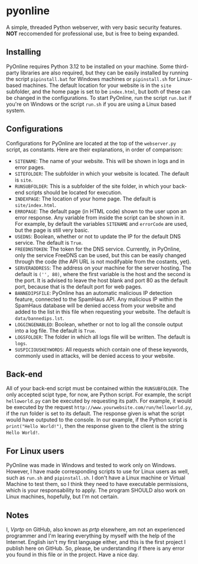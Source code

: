 # pyonline
A simple, threaded Python webserver, with very basic security features. **NOT** reccomended for professional use, but is free to being expanded.

## Installing
PyOnline requires Python 3.12 to be installed on your machine. Some third-party libraries are also required, but they can be easily installed by running the script `pipinstall.bat` for Windows machines or `pipinstall.sh` for Linux-based machines.
The default location for your website is in the `site` subfolder, and the home page is set to be `index.html`, but both of these can be changed in the configurations.
To start PyOnline, run the script `run.bat` if you're on Windows or the script `run.sh` if you are using a Linux based system.

## Configurations
Configurations for PyOnline are located at the top of the `webserver.py` script, as constants. Here are their explanations, in order of comparison:
- `SITENAME`: The name of your website. This will be shown in logs and in error pages.
- `SITEFOLDER`: The subfolder in which your website is located. The default is `site`.
- `RUNSUBFOLDER`: This is a subfolder of the site folder, in which your back-end scripts should be located for execution.
- `INDEXPAGE`: The location of your home page. The default is `site/index.html`.
- `ERROPAGE`: The default page (in HTML code) shown to the user upon an error response. Any variable from inside the script can be shown in it. For example, by default the variables `SITENAME` and `errorCode` are used, but the page is still very basic.
- `USEDNS`: Boolean, whether or not to update the IP for the default DNS service. The default is `True`.
- `FREEDNSTOKEN`: The token for the DNS service. Currently, in PyOnline, only the service FreeDNS can be used, but this can be easily changed through the code (the API URL is not modifyable from the costants, yet).
- `SERVERADDRESS`: The address on your machine for the server hosting. The default is `('', 80)`, where the first variable is the host and the second is the port. It is advised to leave the host blank and port 80 as the default port, because that is the default port for web pages.
- `BANNEDIPSFILE`: PyOnline has an automatic malicious IP detection feature, connected to the SpamHaus API. Any malicious IP within the SpamHaus database will be denied access from your website and added to the list in this file when requesting your website. The default is `data/bannedips.lst`.
- `LOGGINGENABLED`: Boolean, whether or not to log all the console output into a log file. The default is `True`.
- `LOGSFOLDER`: The folder in which all logs file will be written. The default is `logs`.
- `SUSPICIOUSKEYWORDS`: All requests which contain one of these keywords, commonly used in attacks, will be denied access to your website.

## Back-end
All of your back-end script must be contained within the `RUNSUBFOLDER`. The only accepted scipt type, for now, are Python script.
For example, the script `helloworld.py` can be executed by requesting its path. For example, it would be executed by the request `http://www.yourwebsite.com/run/helloworld.py`, if the run folder is set to its default. The response given is what the script would have outputed to the console. In our example, if the Python script is `print("Hello World!")`, then the response given to the client is the string `Hello World!`.

## For Linux users
PyOnline was made in Windows and tested to work only on Windows.
However, I have made corresponding scripts to use for Linux users as well, such as `run.sh` and `pipinstall.sh`.
I don't have a Linux machine or Virtual Machine to test them, so I think they need to have executable permissions, which is your responsability to apply.
The program SHOULD also work on Linux machines, hopefully, but I'm not certain.

## Notes
I, _Vprtp_ on GitHub, also known as _prtp_ elsewhere, am not an experienced programmer and I'm learing everything by myself with the help of the Internet. English isn't my first language either, and this is the first project I publish here on GitHub.
So, please, be understanding if there is any error you found in this file or in the project.
Have a nice day.
